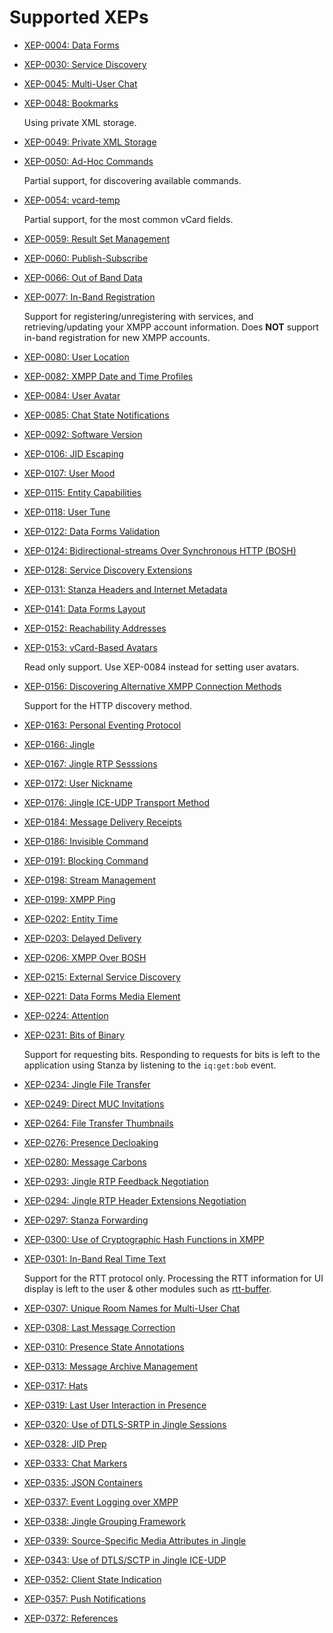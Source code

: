 # Supported XEPs

-   [XEP-0004: Data Forms](http://xmpp.org/extensions/xep-0004.html)
-   [XEP-0030: Service Discovery](http://xmpp.org/extensions/xep-0030.html)
-   [XEP-0045: Multi-User Chat](http://xmpp.org/extensions/xep-0045.html)
-   [XEP-0048: Bookmarks](http://xmpp.org/extensions/xep-0048.html)

    Using private XML storage.

-   [XEP-0049: Private XML Storage](http://xmpp.org/extensions/xep-0049.html)
-   [XEP-0050: Ad-Hoc Commands](http://xmpp.org/extensions/xep-0050.html)

    Partial support, for discovering available commands.

-   [XEP-0054: vcard-temp](http://xmpp.org/extensions/xep-0054.html)

    Partial support, for the most common vCard fields.

-   [XEP-0059: Result Set Management](http://xmpp.org/extensions/xep-0059.html)
-   [XEP-0060: Publish-Subscribe](http://xmpp.org/extensions/xep-0060.html)
-   [XEP-0066: Out of Band Data](http://xmpp.org/extensions/xep-0066.html)
-   [XEP-0077: In-Band Registration](http://xmpp.org/extensions/xep-0077.html)

    Support for registering/unregistering with services, and retrieving/updating your XMPP account information. Does **NOT** support in-band registration for new XMPP accounts.

-   [XEP-0080: User Location](http://xmpp.org/extensions/xep-0080.html)
-   [XEP-0082: XMPP Date and Time Profiles](http://xmpp.org/extensions/xep-0082.html)
-   [XEP-0084: User Avatar](http://xmpp.org/extensions/xep-0084.html)
-   [XEP-0085: Chat State Notifications](http://xmpp.org/extensions/xep-0085.html)
-   [XEP-0092: Software Version](http://xmpp.org/extensions/xep-0092.html)
-   [XEP-0106: JID Escaping](http://xmpp.org/extensions/xep-0106.html)
-   [XEP-0107: User Mood](http://xmpp.org/extensions/xep-0107.html)
-   [XEP-0115: Entity Capabilities](http://xmpp.org/extensions/xep-0115.html)
-   [XEP-0118: User Tune](http://xmpp.org/extensions/xep-0118.html)
-   [XEP-0122: Data Forms Validation](http://xmpp.org/extensions/xep-0122.html)
-   [XEP-0124: Bidirectional-streams Over Synchronous HTTP (BOSH)](http://xmpp.org/extensions/xep-0124.html)
-   [XEP-0128: Service Discovery Extensions](http://xmpp.org/extensions/xep-0128.html)
-   [XEP-0131: Stanza Headers and Internet Metadata](http://xmpp.org/extensions/xep-0131.html)
-   [XEP-0141: Data Forms Layout](http://xmpp.org/extensions/xep-0141.html)
-   [XEP-0152: Reachability Addresses](http://xmpp.org/extensions/xep-0152.html)
-   [XEP-0153: vCard-Based Avatars](http://xmpp.org/extensions/xep-0153.html)

    Read only support. Use XEP-0084 instead for setting user avatars.

-   [XEP-0156: Discovering Alternative XMPP Connection Methods](http://xmpp.org/extensions/xep-0156.html)

    Support for the HTTP discovery method.

-   [XEP-0163: Personal Eventing Protocol](http://xmpp.org/extensions/xep-0163.html)
-   [XEP-0166: Jingle](http://xmpp.org/extensions/xep-0166.html)
-   [XEP-0167: Jingle RTP Sesssions](http://xmpp.org/extensions/xep-0167.html)
-   [XEP-0172: User Nickname](http://xmpp.org/extensions/xep-0172.html)
-   [XEP-0176: Jingle ICE-UDP Transport Method](http://xmpp.org/extensions/xep-0176.html)
-   [XEP-0184: Message Delivery Receipts](http://xmpp.org/extensions/xep-0184.html)
-   [XEP-0186: Invisible Command](http://xmpp.org/extensions/xep-0186.html)
-   [XEP-0191: Blocking Command](http://xmpp.org/extensions/xep-0191.html)
-   [XEP-0198: Stream Management](http://xmpp.org/extensions/xep-0198.html)
-   [XEP-0199: XMPP Ping](http://xmpp.org/extensions/xep-0199.html)
-   [XEP-0202: Entity Time](http://xmpp.org/extensions/xep-0202.html)
-   [XEP-0203: Delayed Delivery](http://xmpp.org/extensions/xep-0203.html)
-   [XEP-0206: XMPP Over BOSH](http://xmpp.org/extensions/xep-0206.html)
-   [XEP-0215: External Service Discovery](http://xmpp.org/extensions/xep-0215.html)
-   [XEP-0221: Data Forms Media Element](http://xmpp.org/extensions/xep-0221.html)
-   [XEP-0224: Attention](http://xmpp.org/extensions/xep-0224.html)
-   [XEP-0231: Bits of Binary](http://xmpp.org/extensions/xep-0231.html)

    Support for requesting bits. Responding to requests for bits is left to the application using Stanza by listening to the `iq:get:bob` event.

-   [XEP-0234: Jingle File Transfer](http://xmpp.org/extensions/xep-0234.html)
-   [XEP-0249: Direct MUC Invitations](http://xmpp.org/extensions/xep-0249.html)
-   [XEP-0264: File Transfer Thumbnails](http://xmpp.org/extensions/xep-0264.html)
-   [XEP-0276: Presence Decloaking](http://xmpp.org/extensions/xep-0276.html)
-   [XEP-0280: Message Carbons](http://xmpp.org/extensions/xep-0280.html)
-   [XEP-0293: Jingle RTP Feedback Negotiation](http://xmpp.org/extensions/xep-0293.html)
-   [XEP-0294: Jingle RTP Header Extensions Negotiation](http://xmpp.org/extensions/xep-0294.html)
-   [XEP-0297: Stanza Forwarding](http://xmpp.org/extensions/xep-0297.html)
-   [XEP-0300: Use of Cryptographic Hash Functions in XMPP](http://xmpp.org/extensions/xep-0300.html)
-   [XEP-0301: In-Band Real Time Text](http://xmpp.org/extensions/xep-0301.html)

    Support for the RTT protocol only. Processing the RTT information for UI display is left to the user & other modules such as [rtt-buffer](https://github.com/otalk/rtt-buffer).

-   [XEP-0307: Unique Room Names for Multi-User Chat](http://xmpp.org/extensions/xep-0307.html)
-   [XEP-0308: Last Message Correction](http://xmpp.org/extensions/xep-0308.html)
-   [XEP-0310: Presence State Annotations](http://xmpp.org/extensions/xep-0310.html)
-   [XEP-0313: Message Archive Management](http://xmpp.org/extensions/xep-0313.html)
-   [XEP-0317: Hats](http://xmpp.org/extensions/xep-0317.html)
-   [XEP-0319: Last User Interaction in Presence](http://xmpp.org/extensions/xep-0319.html)
-   [XEP-0320: Use of DTLS-SRTP in Jingle Sessions](http://xmpp.org/extensions/xep-0320.html)
-   [XEP-0328: JID Prep](http://xmpp.org/extensions/xep-0328.html)
-   [XEP-0333: Chat Markers](http://xmpp.org/extensions/xep-0333.html)
-   [XEP-0335: JSON Containers](http://xmpp.org/extensions/xep-0335.html)
-   [XEP-0337: Event Logging over XMPP](http://xmpp.org/extensions/xep-0337.html)
-   [XEP-0338: Jingle Grouping Framework](http://xmpp.org/extensions/xep-0338.html)
-   [XEP-0339: Source-Specific Media Attributes in Jingle](http://xmpp.org/extensions/xep-0339.html)
-   [XEP-0343: Use of DTLS/SCTP in Jingle ICE-UDP](http://xmpp.org/extensions/xep-0343.html)
-   [XEP-0352: Client State Indication](http://xmpp.org/extensions/xep-0352.html)
-   [XEP-0357: Push Notifications](https://xmpp.org/extensions/xep-0357.html)
-   [XEP-0372: References](http://xmpp.org/extensions/xep-0372.html)
